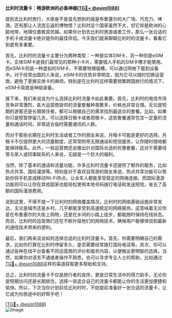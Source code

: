 **比利时流量卡：畅游欧洲的必备神器[[TG💪+ @esim1088](https://t.me/s/esim1088)]**

提到去比利时旅行，大家是不是首先想到的就是布鲁塞尔的大广场、巧克力、啤酒，还有那让人流连忘返的博物馆？比利时这个国家虽然不大，但它却是欧洲的心脏地带，地理位置极其优越。如果你计划去比利时旅游或者工作，那么一张合适的手机卡或流量卡绝对是你的最佳伴侣。今天我们就来聊聊比利时的流量卡，看看它到底有多重要。

首先，比利时的流量卡主要分为两种类型：一种是实体SIM卡，另一种则是eSIM卡。实体SIM卡是我们最常见的那种小卡片，需要插入手机的SIM卡槽才能使用。而eSIM卡则是一种虚拟的SIM卡，不需要物理插槽，可以通过网络下载到设备中。对于经常出国的人来说，eSIM卡的优势非常明显，因为它可以随时切换运营商，避免了更换实体卡的麻烦。特别是在比利时这样需要频繁跨国旅行的情况下，eSIM卡简直是神级装备。

接下来，我们来说说为什么选择比利时流量卡如此重要。首先，比利时的电信市场竞争非常激烈，各大运营商提供的流量套餐种类繁多，价格也非常合理。无论是短期的游客还是长期居住者，都可以根据自己的需求找到最适合的套餐。比如，如果你只是短暂停留几天，可以选择日租卡或者周租卡，这些套餐通常包含一定量的流量和通话时间，非常适合临时需要通讯的人群。

而对于那些长期在比利时生活或者工作的朋友来说，月租卡可能是更好的选择。月租卡不仅提供更大的流量额度，还常常附带无限通话和短信服务，让你随时随地都能保持联系。此外，一些运营商还会推出针对国际长途的优惠套餐，这对于需要经常与家人或同事联系的人来说，无疑是一个巨大的福利。

当然，除了基本的通话和流量功能，许多比利时流量卡还提供了额外的服务，比如热点共享、国际漫游等。特别是对于喜欢自驾游的朋友来说，热点共享功能可以帮助你将手机变成移动Wi-Fi热点，让全车人都能享受稳定的网络连接。而国际漫游功能则可以让你在其他国家也能轻松使用本地号码拨打电话和发送短信，省去了高额的国际漫游费用。

说到这里，不得不提一下比利时的网络覆盖情况。比利时的网络基础设施非常发达，无论是城市还是乡村，几乎都能享受到高速稳定的网络服务。这意味着无论你是在布鲁塞尔的大街上购物，还是在乡间的小路上徒步，都能随时保持在线状态。而且，比利时的运营商们还在不断升级他们的网络技术，确保用户能够体验到最新的通信技术带来的便利。

最后，我们再来谈谈如何选择合适的比利时流量卡。首先，你需要明确自己的需求，比如你打算在比利时停留多久，是否需要经常拨打国际电话等。其次，你可以通过各种在线平台查看不同运营商的评价和服务内容，以便做出更明智的选择。当然，如果你对语言不通或者操作不熟悉，也可以寻求专业人士的帮助，比如通过[TG💪+ @esim1088](https://t.me/s/esim1088)这样的渠道获取更多帮助和支持。

总之，比利时的流量卡不仅是旅行者的良伴，更是日常生活中的得力助手。无论你是短期访问还是长期居住，选择一张适合自己的流量卡都能让你的生活更加便捷和愉快。所以，下次当你计划前往比利时时，不妨提前准备好一张合适的流量卡，让它成为你旅途中的好帮手吧！

[[TG💪+ @esim1088](https://t.me/s/esim1088)]  
![Image](https://i.postimg.cc/4NQfJmqS/Snipaste-2025-05-13-00-14-12.png)